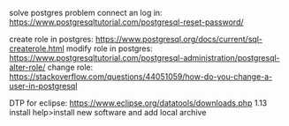 solve postgres problem connect an log in: https://www.postgresqltutorial.com/postgresql-reset-password/

create role in postgres: https://www.postgresql.org/docs/current/sql-createrole.html
modify role in postgres: https://www.postgresqltutorial.com/postgresql-administration/postgresql-alter-role/
change role: https://stackoverflow.com/questions/44051059/how-do-you-change-a-user-in-postgresql

DTP for eclipse: https://www.eclipse.org/datatools/downloads.php   1.13
install help>install new software and add local archive

